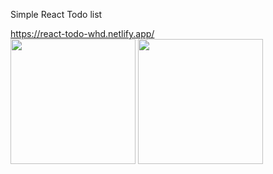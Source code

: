 Simple React Todo list

https://react-todo-whd.netlify.app/
<br>
<img src="https://i.postimg.cc/909BCB8V/react-todo-whd-netlify-app-Pixel-2.png" width="200"> <img src="https://i.postimg.cc/NMSx3nxp/react-todo-whd-netlify-app-Pixel-2-1.png" width="200">
